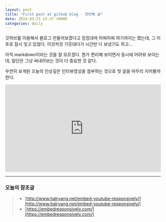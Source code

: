 ```yaml
---
layout: post
title: "First post at github blog - 첫번째 글"
date: 2019-03-21 15:37 +0900
categories: daily
---
```

깃허브를 이용해서 블로그 만들어보겠다고 낑낑대며 어찌어찌 여기까지는 했는데,
그 이후로 잠시 잊고 있었다. 이것저것 기웃대다가 시간만 다 보냈기도 하고...

아직 markdown이라는 것을 잘 모르겠다. 뭔가 편리해 보이면서 동시에 어려워 보이는데, 일단은 그냥 써내려보는 것이 더 중요한 것 같다.

우연히 보게된 오늘의 인상깊은 인터뷰영상을 첨부하는 것으로 첫 글을 마무리 지어볼까 한다.

<style>.embed-container { position: relative; padding-bottom: 56.25%; height: 0; overflow: hidden; max-width: 100%; } .embed-container iframe, .embed-container object, .embed-container embed { position: absolute; top: 0; left: 0; width: 100%; height: 100%; }</style><div class='embed-container'><iframe src='https://www.youtube.com/embed//XuSYqb2NTA8' frameborder='0' allowfullscreen></iframe></div>

***

### 오늘의 참조글
> - [http://www.halryang.net/embed-youtube-responsively/](http://www.halryang.net/embed-youtube-responsively/)
> - [https://embedresponsively.com/](https://embedresponsively.com/)
